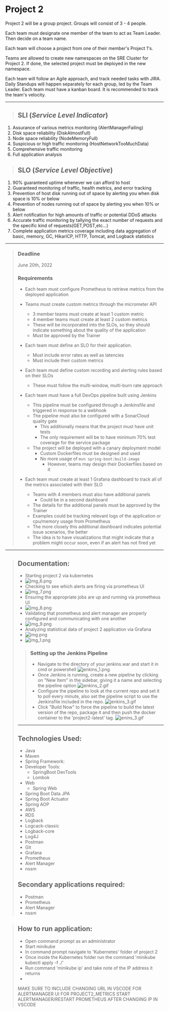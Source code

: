 # Project 2

Project 2 will be a group project. Groups will consist of 3 - 4 people.

Each team must designate one member of the team to act as Team Leader. Then decide on a team name.

Each team will choose a project from one of their member's Project 1's.

Teams are allowed to create new namespaces on the SRE Cluster for Project 2.
If done, the selected project must be deployed in the new namespace.

Each team will follow an Agile approach, and track needed tasks with JIRA. Daily Standups will happen separately for each group, led by the Team Leader. Each team must have a kanban board.
It is recommended to track the team's velocity.
___
>## SLI (_Service Level Indicator_)
1) Assurance of various metrics monitoring (AlertManagerFailing)
2) Disk space reliability (DiskAlmostFull)
3) Node space reliability (NodeMemoryFull)
4) Suspicious or high traffic monitoring (HostNetworkTooMuchData)
5) Comprehensive traffic monitoring
6) Full application analysis
>## SLO (_Service Level Objective_)
1) 90% guaranteed uptime whenever we can afford to host
2) Guaranteed monitoring of traffic, health metrics, and error tracking 
3) Prevention of host disk running out of space by alerting you when disk space is 10% or below
4) Prevention of nodes running out of space by alerting you when 10% or below
5) Alert notification for high amounts of traffic or potential DDoS attacks
6) Accurate traffic monitoring by tallying the exact number of requests and the specific kind of requests(GET,POST,etc...)
7) Complete application metrics coverage including data aggregation of basic, memory, GC, HikariCP, HTTP, Tomcat, and Logback statistics
____
>### Deadline
>June 20th, 2022
>
>### Requirements
>
>- Each team must configure Prometheus to retrieve metrics from the deployed application
>
>- Teams must create custom metrics through the micrometer API
>    - 3 member teams must create at least 1 custom metric
>    - 4 member teams must create at least 2 custom metrics
>    - These will be incorporated into the SLOs, so they should indicate something about the quality of the application
>    - Must be approved by the Trainer
>
>- Each team must define an SLO for their application.
>    - Must include error rates as well as latencies
>    - Must include their custom metrics
>
>- Each team must define custom recording and alerting rules based on their SLOs
>    - These must follow the multi-window, multi-burn rate approach
>
>- Each team must have a full DevOps pipeline built using Jenkins
>    - This pipeline must be configured through a Jenkinsfile and triggered in response to a webhook
>    - The pipeline must also be configured with a SonarCloud quality gate
>        - This additionally means that the project must have unit tests
>        - The only requirement will be to have minimum 70% test coverage for the service package
>    - The project will be deployed with a canary deployment model
>        - Custom Dockerfiles must be designed and used
>        - No more usage of `mvn spring-boot:build-image`
>            - However, teams may design their Dockerfiles based on it
>
>- Each team must create at least 1 Grafana dashboard to track all of the metrics associated with their SLO
>    - Teams with 4 members must also have additional panels
>        - Could be in a second dashboard
>    - The details for the additional panels must be approved by the Trainer
>    - Examples could be tracking relevant logs of the application or cpu/memory usage from Prometheus
>    - The more closely this additional dashboard indicates potential issue scenarios, the better
>    - The idea is to have visualizations that might indicate that a problem might occur soon, even if an alert has not fired yet
---
>## Documentation:
>- Starting project 2 via kubernetes
>  - ![img_6.png](img_6.png)
>- Checking to see which alerts are firing via prometheus UI
>  - ![img_7.png](img_7.png)
>- Ensuring the appropriate jobs are up and running via prometheus UI
>  - ![img_8.png](img_8.png)
>- Validating that prometheus and alert manager are properly configured and communicating with one another
>  - ![img_9.png](img_9.png)
>- Analyzing statistical data of project 2 application via Grafana
>  - ![img.png](img.png)
>  - ![img_1.png](img_1.png)
> 
>>### Setting up the Jenkins Pipeline
>> - Navigate to the directory of your jenkins.war and start it in cmd or powershell
>> ![jenkins_1.png](https://i.imgur.com/KRtaRvE.png)
>> - Once Jenkins is running, create a new pipeline by clicking on "New Item" in the sidebar, giving it a name and selecting the pipeline option
>> ![jenkins_2.gif](https://i.imgur.com/0rKjutv.gif)
>> - Configure the pipeline to look at the current repo and set it to poll every minute, also set the pipeline script to use the Jenkinsfile included in the repo.
>> ![jenkins_3.gif](https://i.imgur.com/jQ1k3bc.gif)
>> - Click "Build Now" to force the pipeline to build the latest version of the repo, package it and then push the docker container to the 'project2-latest' tag.
>> ![jenins_3.gif](https://i.imgur.com/R7eEToJ.gif)
> ---
>## Technologies Used:
>- Java
>- Maven
>- Spring Framework:
>  - Developer Tools:
>    - SpringBoot DevTools
>    - Lombok
>  - Web
>    - Spring Web
>  - Spring Boot Data JPA
>  - Spring Boot Actuator
>  - Spring AOP
>- AWS
>  - RDS
>- Logback
>- Logcack-classic
>- Logback-core
>- Log4J
>- Postman
>- Git
>- Grafana
>- Prometheus
>- Alert Manager
>- nssm
>## Secondary applications required:
>- Postman
>- Prometheus
>- Alert Manager
>- nssm

>## How to run application:
>- Open command prompt as an administrator
>- Start minikube
>- In command prompt navigate to 'Kubernetes' folder of project 2
>- Once inside the Kubernetes folder run the command 'minikube kubectl apply -f ./'
>- Run command 'minikube ip' and take note of the IP address it returns
>- 
> MAKE SURE TO INCLUDE CHANGING URL IN VSCODE FOR ALERTMANAGER UI FOR PROJECT2_METRICS
> START ALERTMANAGER/RESTART PROMETHEUS AFTER CHANGING IP IN VSCODE